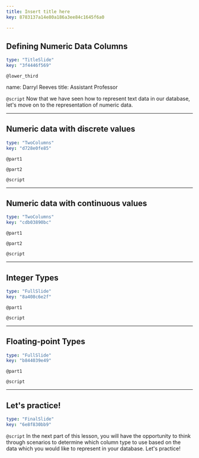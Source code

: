 ```yaml
---
title: Insert title here
key: 8783137a14e80a186a3ee84c1645f6a0

---
```

## Defining Numeric Data Columns

```yaml
type: "TitleSlide"
key: "3f4446f569"
```

`@lower_third`

name: Darryl Reeves
title: Assistant Professor


`@script`
Now that we have seen how to represent text data in our database, let's move on to the representation of numeric data.


---
## Numeric data with discrete values

```yaml
type: "TwoColumns"
key: "d728e0fe85"
```

`@part1`



`@part2`



`@script`



---
## Numeric data with continuous values

```yaml
type: "TwoColumns"
key: "cdb03890bc"
```

`@part1`



`@part2`



`@script`



---
## Integer Types

```yaml
type: "FullSlide"
key: "8a408c6e2f"
```

`@part1`



`@script`



---
## Floating-point Types

```yaml
type: "FullSlide"
key: "b844039e49"
```

`@part1`



`@script`



---
## Let's practice!

```yaml
type: "FinalSlide"
key: "6e8f830bb9"
```

`@script`
In the next part of this lesson, you will have the opportunity to think through scenarios to determine which column type to use based on the data which you would like to represent in your database. Let's practice!

